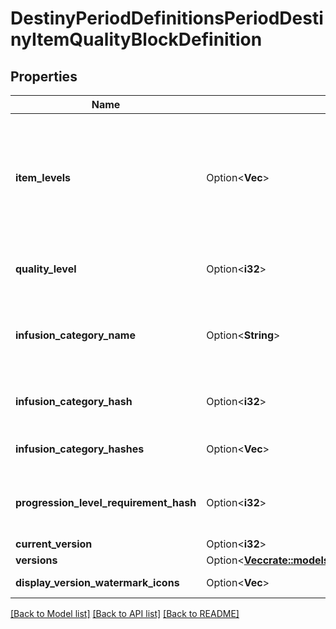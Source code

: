 # DestinyPeriodDefinitionsPeriodDestinyItemQualityBlockDefinition

## Properties

Name | Type | Description | Notes
------------ | ------------- | ------------- | -------------
**item_levels** | Option<**Vec<i32>**> | The \"base\" defined level of an item. This is a list because, in theory, each Expansion could define its own base level for an item.  In practice, not only was that never done in Destiny 1, but now this isn't even populated at all. When it's not populated, the level at which it spawns has to be inferred by Reward information, of which BNet receives an imperfect view and will only be reliable on instanced data as a result. | [optional]
**quality_level** | Option<**i32**> | qualityLevel is used in combination with the item's level to calculate stats like Attack and Defense. It plays a role in that calculation, but not nearly as large as itemLevel does. | [optional]
**infusion_category_name** | Option<**String**> | The string identifier for this item's \"infusability\", if any.   Items that match the same infusionCategoryName are allowed to infuse with each other.  DEPRECATED: Items can now have multiple infusion categories. Please use infusionCategoryHashes instead. | [optional]
**infusion_category_hash** | Option<**i32**> | The hash identifier for the infusion. It does not map to a Definition entity.  DEPRECATED: Items can now have multiple infusion categories. Please use infusionCategoryHashes instead. | [optional]
**infusion_category_hashes** | Option<**Vec<i32>**> | If any one of these hashes matches any value in another item's infusionCategoryHashes, the two can infuse with each other. | [optional]
**progression_level_requirement_hash** | Option<**i32**> | An item can refer to pre-set level requirements. They are defined in DestinyProgressionLevelRequirementDefinition, and you can use this hash to find the appropriate definition. | [optional]
**current_version** | Option<**i32**> | The latest version available for this item. | [optional]
**versions** | Option<[**Vec<crate::models::DestinyPeriodDefinitionsPeriodDestinyItemVersionDefinition>**](Destiny.Definitions.DestinyItemVersionDefinition.md)> | The list of versions available for this item. | [optional]
**display_version_watermark_icons** | Option<**Vec<String>**> | Icon overlays to denote the item version and power cap status. | [optional]

[[Back to Model list]](../README.md#documentation-for-models) [[Back to API list]](../README.md#documentation-for-api-endpoints) [[Back to README]](../README.md)



